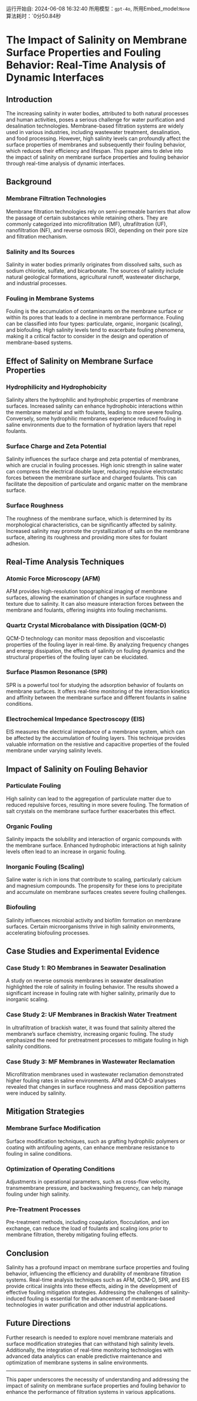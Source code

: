 运行开始自: 2024-06-08 16:32:40
所用模型：`gpt-4o`, 所用Embed_model:`None`
算法耗时：`0分50.84秒
# The Impact of Salinity on Membrane Surface Properties and Fouling Behavior: Real-Time Analysis of Dynamic Interfaces

## Introduction
The increasing salinity in water bodies, attributed to both natural processes and human activities, poses a serious challenge for water purification and desalination technologies. Membrane-based filtration systems are widely used in various industries, including wastewater treatment, desalination, and food processing. However, high salinity levels can profoundly affect the surface properties of membranes and subsequently their fouling behavior, which reduces their efficiency and lifespan. This paper aims to delve into the impact of salinity on membrane surface properties and fouling behavior through real-time analysis of dynamic interfaces.

## Background
### Membrane Filtration Technologies
Membrane filtration technologies rely on semi-permeable barriers that allow the passage of certain substances while retaining others. They are commonly categorized into microfiltration (MF), ultrafiltration (UF), nanofiltration (NF), and reverse osmosis (RO), depending on their pore size and filtration mechanism. 

### Salinity and Its Sources
Salinity in water bodies primarily originates from dissolved salts, such as sodium chloride, sulfate, and bicarbonate. The sources of salinity include natural geological formations, agricultural runoff, wastewater discharge, and industrial processes.

### Fouling in Membrane Systems
Fouling is the accumulation of contaminants on the membrane surface or within its pores that leads to a decline in membrane performance. Fouling can be classified into four types: particulate, organic, inorganic (scaling), and biofouling. High salinity levels tend to exacerbate fouling phenomena, making it a critical factor to consider in the design and operation of membrane-based systems.

## Effect of Salinity on Membrane Surface Properties
### Hydrophilicity and Hydrophobicity
Salinity alters the hydrophilic and hydrophobic properties of membrane surfaces. Increased salinity can enhance hydrophobic interactions within the membrane material and with foulants, leading to more severe fouling. Conversely, some hydrophilic membranes experience reduced fouling in saline environments due to the formation of hydration layers that repel foulants.

### Surface Charge and Zeta Potential
Salinity influences the surface charge and zeta potential of membranes, which are crucial in fouling processes. High ionic strength in saline water can compress the electrical double layer, reducing repulsive electrostatic forces between the membrane surface and charged foulants. This can facilitate the deposition of particulate and organic matter on the membrane surface.

### Surface Roughness
The roughness of the membrane surface, which is determined by its morphological characteristics, can be significantly affected by salinity. Increased salinity may promote the crystallization of salts on the membrane surface, altering its roughness and providing more sites for foulant adhesion.

## Real-Time Analysis Techniques
### Atomic Force Microscopy (AFM)
AFM provides high-resolution topographical imaging of membrane surfaces, allowing the examination of changes in surface roughness and texture due to salinity. It can also measure interaction forces between the membrane and foulants, offering insights into fouling mechanisms.

### Quartz Crystal Microbalance with Dissipation (QCM-D)
QCM-D technology can monitor mass deposition and viscoelastic properties of the fouling layer in real-time. By analyzing frequency changes and energy dissipation, the effects of salinity on fouling dynamics and the structural properties of the fouling layer can be elucidated.

### Surface Plasmon Resonance (SPR)
SPR is a powerful tool for studying the adsorption behavior of foulants on membrane surfaces. It offers real-time monitoring of the interaction kinetics and affinity between the membrane surface and different foulants in saline conditions.

### Electrochemical Impedance Spectroscopy (EIS)
EIS measures the electrical impedance of a membrane system, which can be affected by the accumulation of fouling layers. This technique provides valuable information on the resistive and capacitive properties of the fouled membrane under varying salinity levels.

## Impact of Salinity on Fouling Behavior
### Particulate Fouling
High salinity can lead to the aggregation of particulate matter due to reduced repulsive forces, resulting in more severe fouling. The formation of salt crystals on the membrane surface further exacerbates this effect.

### Organic Fouling
Salinity impacts the solubility and interaction of organic compounds with the membrane surface. Enhanced hydrophobic interactions at high salinity levels often lead to an increase in organic fouling.

### Inorganic Fouling (Scaling)
Saline water is rich in ions that contribute to scaling, particularly calcium and magnesium compounds. The propensity for these ions to precipitate and accumulate on membrane surfaces creates severe fouling challenges.

### Biofouling
Salinity influences microbial activity and biofilm formation on membrane surfaces. Certain microorganisms thrive in high salinity environments, accelerating biofouling processes.

## Case Studies and Experimental Evidence
### Case Study 1: RO Membranes in Seawater Desalination
A study on reverse osmosis membranes in seawater desalination highlighted the role of salinity in fouling behavior. The results showed a significant increase in fouling rate with higher salinity, primarily due to inorganic scaling.

### Case Study 2: UF Membranes in Brackish Water Treatment
In ultrafiltration of brackish water, it was found that salinity altered the membrane’s surface chemistry, increasing organic fouling. The study emphasized the need for pretreatment processes to mitigate fouling in high salinity conditions.

### Case Study 3: MF Membranes in Wastewater Reclamation
Microfiltration membranes used in wastewater reclamation demonstrated higher fouling rates in saline environments. AFM and QCM-D analyses revealed that changes in surface roughness and mass deposition patterns were induced by salinity.

## Mitigation Strategies
### Membrane Surface Modification
Surface modification techniques, such as grafting hydrophilic polymers or coating with antifouling agents, can enhance membrane resistance to fouling in saline conditions.

### Optimization of Operating Conditions
Adjustments in operational parameters, such as cross-flow velocity, transmembrane pressure, and backwashing frequency, can help manage fouling under high salinity.

### Pre-Treatment Processes
Pre-treatment methods, including coagulation, flocculation, and ion exchange, can reduce the load of foulants and scaling ions prior to membrane filtration, thereby mitigating fouling effects.

## Conclusion
Salinity has a profound impact on membrane surface properties and fouling behavior, influencing the efficiency and durability of membrane filtration systems. Real-time analysis techniques such as AFM, QCM-D, SPR, and EIS provide critical insights into these effects, aiding in the development of effective fouling mitigation strategies. Addressing the challenges of salinity-induced fouling is essential for the advancement of membrane-based technologies in water purification and other industrial applications.

## Future Directions
Further research is needed to explore novel membrane materials and surface modification strategies that can withstand high salinity levels. Additionally, the integration of real-time monitoring technologies with advanced data analytics can enable predictive maintenance and optimization of membrane systems in saline environments.

---

This paper underscores the necessity of understanding and addressing the impact of salinity on membrane surface properties and fouling behavior to enhance the performance of filtration systems in various applications.